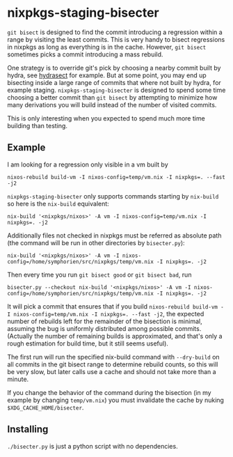 # nixpkgs-staging-bisecter

`git bisect` is designed to find the commit introducing a regression within a
range by visiting the least commits. This is very handy to bisect regressions
in nixpkgs as long as everything is in the cache. However, `git bisect` sometimes
picks a commit introducing a mass rebuild.

One strategy is to override git's pick by choosing a nearby commit built by
hydra, see [hydrasect](https://git.qyliss.net/hydrasect/about/) for example.
But at some point, you may end up bisecting inside a large range of commits
that where not built by hydra, for example staging. `nixpkgs-staging-bisecter`
is designed to spend some time choosing a better commit than `git bisect` by
attempting to minimize how many derivations you will build instead of the number
of visited commits.

This is only interesting when you expected to spend much more time building than
testing.

## Example
I am looking for a regression only visible in a vm built by 
```
nixos-rebuild build-vm -I nixos-config=temp/vm.nix -I nixpkgs=. --fast -j2
```

`nixpkgs-staging-bisecter` only supports commands starting by `nix-build` so here is the `nix-build` equivalent:
```
nix-build '<nixpkgs/nixos>' -A vm -I nixos-config=temp/vm.nix -I nixpkgs=. -j2
```

Additionally files not checked in nixpkgs must be referred as absolute path (the command will be run in other directories by `bisecter.py`):
```
nix-build '<nixpkgs/nixos>' -A vm -I nixos-config=/home/symphorien/src/nixpkgs/temp/vm.nix -I nixpkgs=. -j2
```

Then every time you run `git bisect good` or `git bisect bad`, run
```
bisecter.py --checkout nix-build '<nixpkgs/nixos>' -A vm -I nixos-config=/home/symphorien/src/nixpkgs/temp/vm.nix -I nixpkgs=. -j2
```

It will pick a commit that ensures that if you build 
`nixos-rebuild build-vm -I nixos-config=temp/vm.nix -I nixpkgs=. --fast -j2`,
the expected number of rebuilds left for the remainder of the bisection is
minimal, assuming the bug is uniformly distributed among possible commits.
(Actually the number of remaining builds is approximated, and that's only a rough estimation for build time, but it still seems useful).

The first run will run the specified nix-build command with `--dry-build` on all commits in the
git bisect range to determine rebuild counts, so this will be very slow, but
later calls use a cache and should not take more than a minute.

If you change the behavior of the command during the bisection (in my example by changing `temp/vm.nix`) you must invalidate the cache by nuking `$XDG_CACHE_HOME/bisecter`.

## Installing

`./bisecter.py` is just a python script with no dependencies.


